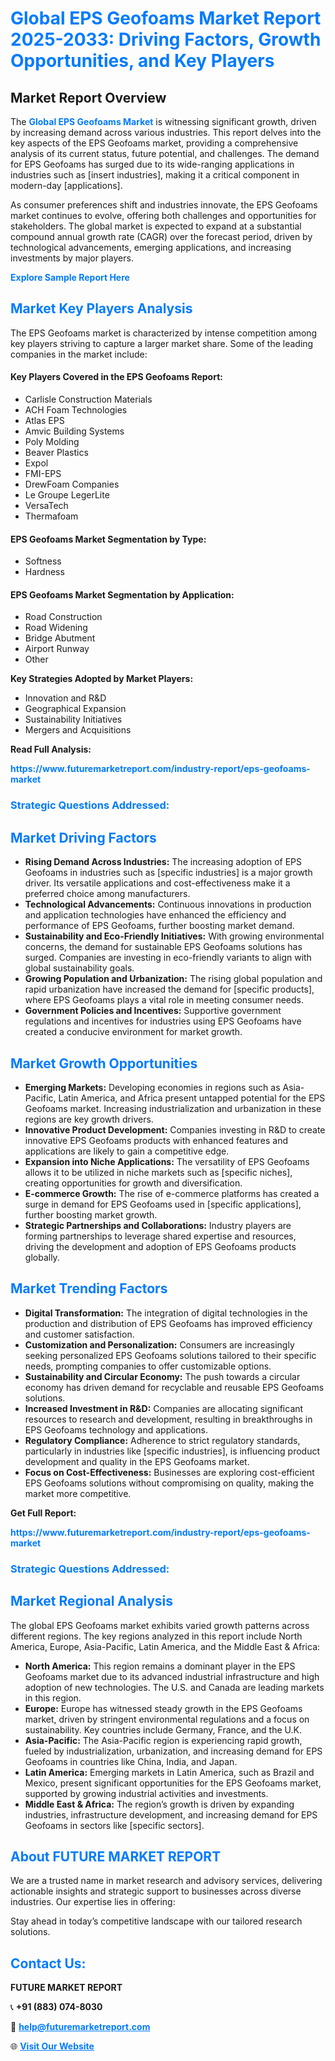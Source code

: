 <h1 style="color: #007BFF;">Global EPS Geofoams Market Report 2025-2033: Driving Factors, Growth Opportunities, and Key Players</h1>

<section id="overview">
<h2>Market Report Overview</h2>
<p>The <a href="https://www.futuremarketreport.com/industry-report/eps-geofoams-market" style="color: #007BFF; text-decoration: none;"><strong>Global EPS Geofoams Market</strong></a> is witnessing significant growth, driven by increasing demand across various industries. This report delves into the key aspects of the EPS Geofoams market, providing a comprehensive analysis of its current status, future potential, and challenges. The demand for EPS Geofoams has surged due to its wide-ranging applications in industries such as [insert industries], making it a critical component in modern-day [applications].</p>
<p>As consumer preferences shift and industries innovate, the EPS Geofoams market continues to evolve, offering both challenges and opportunities for stakeholders. The global market is expected to expand at a substantial compound annual growth rate (CAGR) over the forecast period, driven by technological advancements, emerging applications, and increasing investments by major players.</p>
</section>

<section id="overview">
<p><a href="https://www.futuremarketreport.com/request-sample/reportId=88924" style="color: #007BFF; text-decoration: none;"><strong>Explore Sample Report Here</strong></a></p>
</section>

<section id="key-players">
<h2 style="color: #007BFF;">Market Key Players Analysis</h2>
<p>The EPS Geofoams market is characterized by intense competition among key players striving to capture a larger market share. Some of the leading companies in the market include:</p>
<h4>Key Players Covered in the EPS Geofoams Report:</h4>
<ul><li>Carlisle Construction Materials</li><li>ACH Foam Technologies</li><li>Atlas EPS</li><li>Amvic Building Systems</li><li>Poly Molding</li><li>Beaver Plastics</li><li>Expol</li><li>FMI-EPS</li><li>DrewFoam Companies</li><li>Le Groupe LegerLite</li><li>VersaTech</li><li>Thermafoam</li></ul>
<h4>EPS Geofoams Market Segmentation by Type:</h4>
<ul><li>Softness</li><li>Hardness</li></ul>

<h4>EPS Geofoams Market Segmentation by Application:</h4>
<ul><li>Road Construction</li><li>Road Widening</li><li>Bridge Abutment</li><li>Airport Runway</li><li>Other</li></ul>
<p><strong>Key Strategies Adopted by Market Players:</strong></p>
<ul>
<li>Innovation and R&D</li>
<li>Geographical Expansion</li>
<li>Sustainability Initiatives</li>
<li>Mergers and Acquisitions</li>
</ul>
</section>

<section>
<p><strong>Read Full Analysis: </strong></p><a href="https://www.futuremarketreport.com/industry-report/eps-geofoams-market" style="color: #007BFF; text-decoration: none;"><strong>https://www.futuremarketreport.com/industry-report/eps-geofoams-market</strong></a>
<h3 style="color: #007BFF;">Strategic Questions Addressed:</h3>
</section>

<section id="driving-factors">
<h2 style="color: #007BFF;">Market Driving Factors</h2>
<ul>
<li><strong>Rising Demand Across Industries:</strong> The increasing adoption of EPS Geofoams in industries such as [specific industries] is a major growth driver. Its versatile applications and cost-effectiveness make it a preferred choice among manufacturers.</li>
<li><strong>Technological Advancements:</strong> Continuous innovations in production and application technologies have enhanced the efficiency and performance of EPS Geofoams, further boosting market demand.</li>
<li><strong>Sustainability and Eco-Friendly Initiatives:</strong> With growing environmental concerns, the demand for sustainable EPS Geofoams solutions has surged. Companies are investing in eco-friendly variants to align with global sustainability goals.</li>
<li><strong>Growing Population and Urbanization:</strong> The rising global population and rapid urbanization have increased the demand for [specific products], where EPS Geofoams plays a vital role in meeting consumer needs.</li>
<li><strong>Government Policies and Incentives:</strong> Supportive government regulations and incentives for industries using EPS Geofoams have created a conducive environment for market growth.</li>
</ul>
</section>

<section id="growth-opportunities">
<h2 style="color: #007BFF;">Market Growth Opportunities</h2>
<ul>
<li><strong>Emerging Markets:</strong> Developing economies in regions such as Asia-Pacific, Latin America, and Africa present untapped potential for the EPS Geofoams market. Increasing industrialization and urbanization in these regions are key growth drivers.</li>
<li><strong>Innovative Product Development:</strong> Companies investing in R&D to create innovative EPS Geofoams products with enhanced features and applications are likely to gain a competitive edge.</li>
<li><strong>Expansion into Niche Applications:</strong> The versatility of EPS Geofoams allows it to be utilized in niche markets such as [specific niches], creating opportunities for growth and diversification.</li>
<li><strong>E-commerce Growth:</strong> The rise of e-commerce platforms has created a surge in demand for EPS Geofoams used in [specific applications], further boosting market growth.</li>
<li><strong>Strategic Partnerships and Collaborations:</strong> Industry players are forming partnerships to leverage shared expertise and resources, driving the development and adoption of EPS Geofoams products globally.</li>
</ul>
</section>

<section id="trending-factors">
<h2 style="color: #007BFF;">Market Trending Factors</h2>
<ul>
<li><strong>Digital Transformation:</strong> The integration of digital technologies in the production and distribution of EPS Geofoams has improved efficiency and customer satisfaction.</li>
<li><strong>Customization and Personalization:</strong> Consumers are increasingly seeking personalized EPS Geofoams solutions tailored to their specific needs, prompting companies to offer customizable options.</li>
<li><strong>Sustainability and Circular Economy:</strong> The push towards a circular economy has driven demand for recyclable and reusable EPS Geofoams solutions.</li>
<li><strong>Increased Investment in R&D:</strong> Companies are allocating significant resources to research and development, resulting in breakthroughs in EPS Geofoams technology and applications.</li>
<li><strong>Regulatory Compliance:</strong> Adherence to strict regulatory standards, particularly in industries like [specific industries], is influencing product development and quality in the EPS Geofoams market.</li>
<li><strong>Focus on Cost-Effectiveness:</strong> Businesses are exploring cost-efficient EPS Geofoams solutions without compromising on quality, making the market more competitive.</li>
</ul>
</section>

<section>
<p><strong>Get Full Report: </strong></p><a href="https://www.futuremarketreport.com/industry-report/eps-geofoams-market" style="color: #007BFF; text-decoration: none;"><strong>https://www.futuremarketreport.com/industry-report/eps-geofoams-market</strong></a>
<h3 style="color: #007BFF;">Strategic Questions Addressed:</h3>
</section>


<section id="regional-analysis">
<h2 style="color: #007BFF;">Market Regional Analysis</h2>
<p>The global EPS Geofoams market exhibits varied growth patterns across different regions. The key regions analyzed in this report include North America, Europe, Asia-Pacific, Latin America, and the Middle East & Africa:</p>
<ul>
<li><strong>North America:</strong> This region remains a dominant player in the EPS Geofoams market due to its advanced industrial infrastructure and high adoption of new technologies. The U.S. and Canada are leading markets in this region.</li>
<li><strong>Europe:</strong> Europe has witnessed steady growth in the EPS Geofoams market, driven by stringent environmental regulations and a focus on sustainability. Key countries include Germany, France, and the U.K.</li>
<li><strong>Asia-Pacific:</strong> The Asia-Pacific region is experiencing rapid growth, fueled by industrialization, urbanization, and increasing demand for EPS Geofoams in countries like China, India, and Japan.</li>
<li><strong>Latin America:</strong> Emerging markets in Latin America, such as Brazil and Mexico, present significant opportunities for the EPS Geofoams market, supported by growing industrial activities and investments.</li>
<li><strong>Middle East & Africa:</strong> The region’s growth is driven by expanding industries, infrastructure development, and increasing demand for EPS Geofoams in sectors like [specific sectors].</li>
</ul>
</section>

<footer>
<h2 style="color: #007BFF;">About FUTURE MARKET REPORT</h2>
<p>We are a trusted name in market research and advisory services, delivering actionable insights and strategic support to businesses across diverse industries. Our expertise lies in offering:</p>

<p>Stay ahead in today’s competitive landscape with our tailored research solutions.</p>

<h2 style="color: #007BFF;">Contact Us:</h2>
<p><strong>FUTURE MARKET REPORT</strong></p>
<p>📞 <strong>+91 (883) 074-8030</strong></p>
<p>📧 <strong><a href="mailto:help@futuremarketreport.com" style="color: #007BFF;">help@futuremarketreport.com</a></strong></p>
<p>🌐 <strong><a href="https://www.futuremarketreport.com/" style="color: #007BFF;">Visit Our Website</a></strong></p>
</footer>